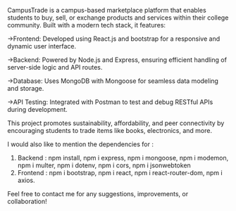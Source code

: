 CampusTrade is a campus-based marketplace platform that enables students to buy, sell, or exchange products and services within their college community. Built with a modern tech stack, it features:

->Frontend: Developed using React.js and bootstrap for a responsive and dynamic user interface.

->Backend: Powered by Node.js and Express, ensuring efficient handling of server-side logic and API routes.

->Database: Uses MongoDB with Mongoose for seamless data modeling and storage.

->API Testing: Integrated with Postman to test and debug RESTful APIs during development.

This project promotes sustainability, affordability, and peer connectivity by encouraging students to trade items like books, electronics, and more.

I would also like to mention the dependencies for :
1. Backend : npm install, npm i express, npm i mongoose, npm i modemon, npm i multer, npm i dotenv, npm i cors, npm i jsonwebtoken
2. Frontend : npm i bootstrap, npm i react, npm i react-router-dom, npm i axios.

Feel free to contact me for any suggestions, improvements, or collaboration!
